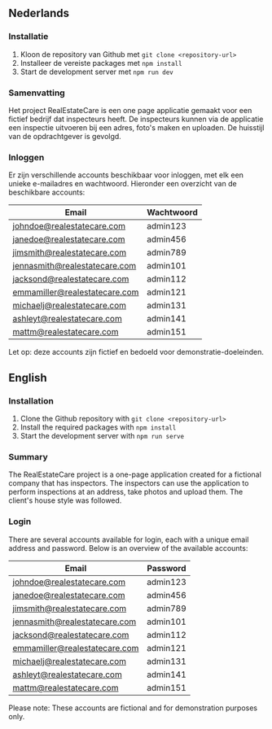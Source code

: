## Nederlands
### Installatie
1. Kloon de repository van Github met `git clone <repository-url>`
2. Installeer de vereiste packages met `npm install`
3. Start de development server met `npm run dev`

### Samenvatting
Het project RealEstateCare is een one page applicatie gemaakt voor een fictief bedrijf dat inspecteurs heeft. De inspecteurs kunnen via de applicatie een inspectie uitvoeren bij een adres, foto's maken en uploaden. De huisstijl van de opdrachtgever is gevolgd.

### Inloggen
Er zijn verschillende accounts beschikbaar voor inloggen, met elk een unieke e-mailadres en wachtwoord. Hieronder een overzicht van de beschikbare accounts:

| Email                 | Wachtwoord   |
|-----------------------|--------------|
| johndoe@realestatecare.com | admin123  |
| janedoe@realestatecare.com | admin456  |
| jimsmith@realestatecare.com | admin789 |
| jennasmith@realestatecare.com | admin101 |
| jacksond@realestatecare.com | admin112 |
| emmamiller@realestatecare.com | admin121 |
| michaelj@realestatecare.com | admin131 |
| ashleyt@realestatecare.com | admin141  |
| mattm@realestatecare.com | admin151  |

Let op: deze accounts zijn fictief en bedoeld voor demonstratie-doeleinden.

## English
### Installation
1. Clone the Github repository with `git clone <repository-url>`
2. Install the required packages with `npm install`
3. Start the development server with `npm run serve`

### Summary
The RealEstateCare project is a one-page application created for a fictional company that has inspectors. The inspectors can use the application to perform inspections at an address, take photos and upload them. The client's house style was followed.

### Login
There are several accounts available for login, each with a unique email address and password. Below is an overview of the available accounts:

| Email                 | Password    |
|-----------------------|--------------|
| johndoe@realestatecare.com | admin123  |
| janedoe@realestatecare.com | admin456  |
| jimsmith@realestatecare.com | admin789 |
| jennasmith@realestatecare.com | admin101 |
| jacksond@realestatecare.com | admin112 |
| emmamiller@realestatecare.com | admin121 |
| michaelj@realestatecare.com | admin131 |
| ashleyt@realestatecare.com | admin141  |
| mattm@realestatecare.com | admin151  |

Please note: These accounts are fictional and for demonstration purposes only.
